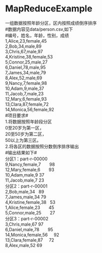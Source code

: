 # MapReduceExample
一组数据按照年龄分区，区内按照成绩倒序排序\
#数据内容见data/person.csv,如下\
#编号，姓名，年龄，性别，成绩\
1,Alice,23,female,45\
2,Bob,34,male,89\
3,Chris,67,male,97\
4,Kristine,38,female,53\
5,Connor,25,male,27\
6,Daniel,78,male,95\
7,James,34,male,79\
8,Alex,52,male,69\
9,Nancy,7,female,98\
10,Adam,9,male,37\
11,Jacob,7,male,23\
12,Mary,6,female,93\
13,Clara,87,female,72\
14,Monica,56,female,92\
#项目要求#\
1.将数据按照年龄段分区\
 0至20岁为第一区，\
 20至50岁为第二区，\
 50以上为第三区。\
2.将各区的数据按照分数倒序排序输出\
#输出结果如下#\
分区1：part-r-00000\
9,Nancy,female,7        98\
12,Mary,female,6        93\
10,Adam,male,9  37\
11,Jacob,male,7 23\
分区2：part-r-00001\
2,Bob,male,34   89\
7,James,male,34 79\
4,Kristine,female,38    53\
1,Alice,female,23       45\
5,Connor,male,25        27\
分区3：part-r-00002\
3,Chris,male,67 97\
6,Daniel,male,78        95\
14,Monica,female,56     92\
13,Clara,female,87      72\
8,Alex,male,52  69
